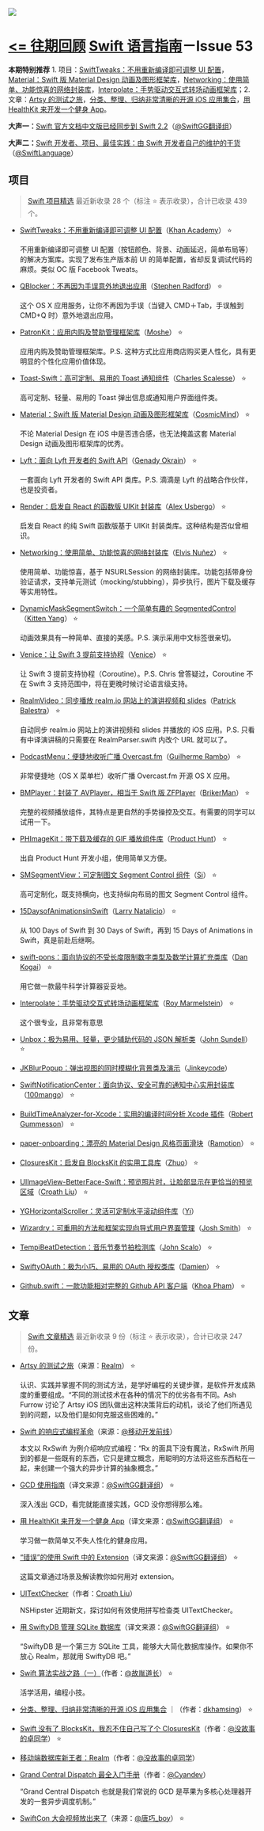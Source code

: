 ![](http://dulema.sinaapp.com/logo/sl-banner.png)

**[<= 往期回顾](https://github.com/ipader/SwiftGuide/blob/master/weekly/README.md)**
[Swift 语言指南](https://github.com/ipader/SwiftGuide)－Issue 53
===
**本期特别推荐** 1. 项目：[SwiftTweaks：不用重新编译即可调整 UI 配置](https://github.com/Khan/SwiftTweaks)，[Material：Swift 版 Material Design 动画及图形框架库](https://github.com/CosmicMind/Material)，[Networking：使用简单、功能惊喜的网络封装库](https://github.com/3lvis/Networking)，[Interpolate：手势驱动交互式转场动画框架库](https://github.com/marmelroy/Interpolate)；2. 文章：[Artsy 的测试之旅](https://realm.io/cn/news/tryswift-ash-furrow-artsy-testing-tour/)，[分类、整理、归纳非常清晰的开源 iOS 应用集合](https://github.com/dkhamsing/open-source-ios-apps)，[用 HealthKit 来开发一个健身 App](http://swift.gg/2016/05/13/healthkit-introduction/)。

**大声一：**[Swift 官方文档中文版已经同步到 Swift 2.2](https://github.com/numbbbbb/the-swift-programming-language-in-chinese/releases/tag/v2.2)（[@SwiftGG翻译组](http://weibo.com/swiftguide)）

**大声二：**[Swift 开发者、项目、最佳实践：由 Swift 开发者自己的维护的干货](https://github.com/ipader/SwiftGuide/wiki/%E5%BC%80%E5%8F%91%E8%80%85%E3%80%81%E9%A1%B9%E7%9B%AE%E3%80%81%E6%9C%80%E4%BD%B3%E5%AE%9E%E8%B7%B5)（[@SwiftLanguage](http://weibo.com/swiftlanguage)）

## 项目
> [Swift 项目精选](https://github.com/ipader/SwiftGuide/blob/master/Featured.md) 最近新收录 28 个（标注 ⭐️ 表示收录），合计已收录 439 个。

* [SwiftTweaks：不用重新编译即可调整 UI 配置](https://github.com/Khan/SwiftTweaks)（[Khan Academy](https://github.com/Khan)） ⭐️
	
	不用重新编译即可调整 UI 配置（按钮颜色、背景、动画延迟，简单布局等）的解决方案库。实现了发布生产版本前 UI 的简单配置，省却反复调试代码的麻烦。类似 OC 版 Facebook Tweats。
* [QBlocker：不再因为手误意外地退出应用](https://github.com/steve228uk/QBlocker)（[Stephen Radford](https://github.com/steve228uk)） ⭐️ 

	这个 OS X 应用服务，让你不再因为手误（当键入 CMD＋Tab，手误触到 CMD+Q 时）意外地退出应用。
* [PatronKit：应用内购及赞助管理框架库](https://github.com/MosheBerman/PatronKit)（[Moshe](https://github.com/MosheBerman)） ⭐️
	
	应用内购及赞助管理框架库。P.S. 这种方式比应用商店购买更人性化，具有更明显的个性化应用价值体现。	
* [Toast-Swift：高可定制、易用的 Toast 通知组件](https://github.com/scalessec/Toast-Swift)（[Charles Scalesse](https://github.com/scalessec)） ⭐️

	高可定制、轻量、易用的 Toast 弹出信息或通知用户界面组件类。
* [Material：Swift 版 Material Design 动画及图形框架库](https://github.com/CosmicMind/Material)（[CosmicMind](https://github.com/CosmicMind)） ⭐️

	不论 Material Design 在 iOS 中是否违合感，也无法掩盖这套 Material Design 动画及图形框架库的优秀。
* [Lyft：面向 Lyft 开发者的 Swift API](https://github.com/genadyo/Lyft)（[Genady Okrain](https://github.com/genadyo)） ⭐️

	一套面向 Lyft 开发者的 Swift API 类库。P.S. 滴滴是 Lyft 的战略合作伙伴，也是投资者。
* [Render：启发自 React 的函数版 UIKit 封装库](https://github.com/alexdrone/Render)（[Alex Usbergo](https://github.com/alexdrone)） ⭐️

	启发自 React 的纯 Swift 函数版基于 UIKit 封装类库。这种结构是否似曾相识。
* [Networking：使用简单、功能惊喜的网络封装库](https://github.com/3lvis/Networking)（[Elvis Nuñez](https://github.com/3lvis)） ⭐️

	使用简单、功能惊喜，基于 NSURLSession 的网络封装库。功能包括带身份验证请求，支持单元测试（mocking/stubbing），异步执行，图片下载及缓存等实用特性。
* [DynamicMaskSegmentSwitch：一个简单有趣的 SegmentedControl](https://github.com/KittenYang/DynamicMaskSegmentSwitch)（[Kitten Yang](https://github.com/KittenYang)） ⭐️

	动画效果具有一种简单、直接的美感。P.S. 演示采用中文标签很亲切。
* [Venice：让 Swift 3 提前支持协程](https://github.com/VeniceX/Venice)（[Venice](https://github.com/VeniceX)） ⭐️

	让 Swift 3 提前支持协程（Coroutine）。P.S.  Chris  曾答疑过，Coroutine 不在 Swift 3 支持范围中，将在更晚时候讨论语言级支持。
* [RealmVideo：同步播放 realm.io 网站上的演讲视频和 slides](https://github.com/BalestraPatrick/RealmVideo)（[Patrick Balestra](https://github.com/BalestraPatrick)） ⭐️

	自动同步 realm.io 网站上的演讲视频和 slides 并播放的 iOS 应用。P.S. 只看有中译演讲稿的只需要在 RealmParser.swift 内改个 URL 就可以了。
* [PodcastMenu：便捷地收听广播 Overcast.fm](https://github.com/insidegui/PodcastMenu)（[Guilherme Rambo](https://github.com/insidegui)） ⭐️

	非常便捷地（OS X 菜单栏）收听广播 Overcast.fm 开源 OS X 应用。
* [BMPlayer：封装了 AVPlayer，相当于 Swift 版 ZFPlayer](https://github.com/BrikerMan/BMPlayer)（[BrikerMan](https://github.com/BrikerMan)） ⭐️

	完整的视频播放组件，其特点是更自然的手势操控及交互。有需要的同学可以试用一下。
* [PHImageKit：带下载及缓存的 GIF 播放组件库](https://github.com/producthunt/PHImageKit)（[Product Hunt](https://github.com/producthunt)） ⭐️

	出自 Product Hunt 开发小组，使用简单又方便。
* [SMSegmentView：可定制图文 Segment Control 组件](https://github.com/sima-11/SMSegmentView)（[Si](https://github.com/sima-11)） ⭐️

	高可定制化，既支持横向，也支持纵向布局的图文 Segment Control 组件。
* [15DaysofAnimationsinSwift](https://github.com/larrynatalicio/15DaysofAnimationsinSwift)（[Larry Natalicio](https://github.com/larrynatalicio)） ⭐️

	从 100 Days of Swift 到 30 Days of Swift，再到 15 Days of Animations in Swift，真是前赴后继啊。

* [swift-pons：面向协议的不受长度限制数字类型及数学计算扩充类库](https://github.com/dankogai/swift-pons)（[Dan Kogai](https://github.com/dankogai)） ⭐️

	用它做一款最牛科学计算器妥妥地。
* [Interpolate：手势驱动交互式转场动画框架库](https://github.com/marmelroy/Interpolate)（[Roy Marmelstein](https://github.com/marmelroy)） ⭐️

	这个很专业，且非常有意思
* [Unbox：极为易用、轻量，更少辅助代码的 JSON 解析类](https://github.com/JohnSundell/Unbox)（[John Sundell](https://github.com/JohnSundell)） ⭐️
* [JKBlurPopup：弹出视图的同时模糊化背景类及演示](https://github.com/Jinkeycode/JKBlurPopup)（[Jinkeycode](https://github.com/Jinkeycode)）
* [SwiftNotificationCenter：面向协议、安全可靠的通知中心实用封装库](https://github.com/100mango/SwiftNotificationCenter)（[100mango](https://github.com/100mango)） ⭐️
* [BuildTimeAnalyzer-for-Xcode：实用的编译时间分析 Xcode 插件](https://github.com/RobertGummesson/BuildTimeAnalyzer-for-Xcode)（[Robert Gummesson](https://github.com/RobertGummesson)） ⭐️
* [paper-onboarding：漂亮的 Material Design 风格页面滑块](https://github.com/Ramotion/paper-onboarding)（[Ramotion](https://github.com/Ramotion)） ⭐️
* [ClosuresKit：启发自 BlocksKit 的实用工具库](https://github.com/lacklock/ClosuresKit)（[Zhuo](https://github.com/lacklock)） ⭐️
* [UIImageView-BetterFace-Swift：预览照片时，让脸部显示在更恰当的预览区域](https://github.com/croath/UIImageView-BetterFace-Swift)（[Croath Liu](https://github.com/croath)） ⭐️
* [YGHorizontalScroller：灵活可定制水平滚动组件库](https://github.com/soapyigu/YGHorizontalScroller)（[Yi](https://github.com/soapyigu)）
* [Wizardry：可重用的方法和框架实现向导式用户界面管理](https://github.com/ijoshsmith/Wizardry)（[Josh Smith](https://github.com/ijoshsmith)） ⭐️
* [TempiBeatDetection：音乐节奏节拍检测库](https://github.com/jscalo/TempiBeatDetection)（[John Scalo](https://github.com/jscalo)） ⭐️
* [SwiftyOAuth：极为小巧、易用的 OAuth 授权类库](https://github.com/delba/SwiftyOAuth)（[Damien](https://github.com/delba)） ⭐️
* [Github.swift：一款功能相对完整的 Github API 客户端](https://github.com/onmyway133/Github.swift)（[Khoa Pham](https://github.com/onmyway133)） ⭐️

## 文章
> [Swift 文章精选](https://github.com/ipader/SwiftGuide/blob/master/Featured-Articles.md) 最近新收录 9 份（标注 ⭐️ 表示收录），合计已收录 247 份。

* [Artsy 的测试之旅](https://realm.io/cn/news/tryswift-ash-furrow-artsy-testing-tour/)（来源：[Realm](https://realm.io/cn/news/)） ⭐️

	认识、实践并掌握不同的测试方法，是学好编程的关键步骤，是软件开发成熟度的重要组成。“不同的测试技术在各种的情况下的优劣各有不同。Ash Furrow 讨论了 Artsy iOS 团队做出这种决策背后的动机，谈论了他们所遇见到的问题，以及他们是如何克服这些困难的。”

* [Swift 的响应式编程革命](http://mp.weixin.qq.com/s?__biz=MzA3ODg4MDk0Ng==&mid=2651112245&idx=1&sn=6536b90c09651380ec2009eb46ed9281#rd)（来源：[@移动开发前线](http://weibo.com/u/5861126740)）

	本文以 RxSwift 为例介绍响应式编程：“Rx 的面具下没有魔法，RxSwift 所用到的都是一些既有的东西，它只是建立概念，用聪明的方法将这些东西粘在一起，来创建一个强大的异步计算的抽象概念。” 

* [GCD 使用指南](http://swift.gg/2016/05/05/the-gcd-handbook/)（译文来源：[@SwiftGG翻译组](http://weibo.com/swiftguide)） ⭐️

	深入浅出 GCD，看完就能直接实践，GCD 没你想得那么难。
* [用 HealthKit 来开发一个健身 App](http://swift.gg/2016/05/13/healthkit-introduction/)（译文来源：[@SwiftGG翻译组](http://weibo.com/swiftguide)） ⭐️

	学习做一款简单又不失人性化的健身应用。
* [“错误”的使用 Swift 中的 Extension](http://swift.gg/2016/05/16/using-swift-extensions/)（译文来源：[@SwiftGG翻译组](http://weibo.com/swiftguide)） ⭐️

	这篇文章通过场景及解读教你如何用对 extension。
* [UIText​Checker](http://nshipster.com/uitextchecker/)（作者：[Croath Liu](https://github.com/croath)）

	NSHipster 近期新文，探讨如何有效使用拼写检查类 UITextChecker。
* [用 SwiftyDB 管理 SQLite 数据库](http://swift.gg/2016/05/17/swiftydb/)（译文来源：[@SwiftGG翻译组](http://weibo.com/swiftguide)） ⭐️

	 “SwiftyDB 是一个第三方 SQLite 工具，能够大大简化数据库操作。如果你不放心 Realm，那就用 SwiftyDB 吧。”
* [Swift 算法实战之路（一）](http://www.jianshu.com/p/ee16bcf50a59)（作者：[@故胤道长](http://weibo.com/soapyigu)） ⭐️
	
	活学活用，编程小技。
* [分类、整理、归纳非常清晰的开源 iOS 应用集合](https://github.com/dkhamsing/open-source-ios-apps) ｜（作者：[dkhamsing](https://github.com/dkhamsing)） ⭐️
* [Swift 没有了 BlocksKit，我忍不住自己写了个 ClosuresKit](http://www.jianshu.com/p/c32a8f69c7ab)（作者：[@没故事的卓同学](http://weibo.com/u/1926303682)） ⭐️
* [移动端数据库新王者：Realm](http://www.jianshu.com/p/2b4388cf2a2d)（作者：[@没故事的卓同学](http://weibo.com/u/1926303682)）
* [Grand Central Dispatch 最全入门手册](http://gold.xitu.io/entry/57393f8271cfe4005707c98e)（作者：[@Cyandev](http://weibo.com/u/2834711045)）

	“Grand Central Dispatch 也就是我们常说的 GCD 是苹果为多核心处理器开发的一套异步调度机制。”
* [SwiftCon 大会视频放出来了](http://t.cn/RqdeNW5)（来源：[@唐巧_boy](http://weibo.com/u/1708947107)） ⭐️

